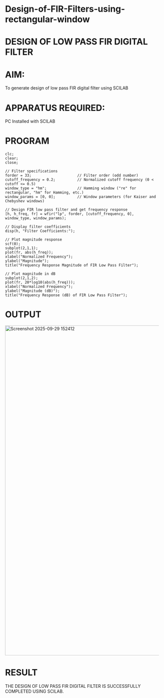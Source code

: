 # Design-of-FIR-Filters-using-rectangular-window
#          DESIGN OF LOW PASS FIR DIGITAL FILTER 

# AIM: 
          
  To generate design of low pass FIR digital filter using SCILAB 

# APPARATUS REQUIRED: 

  PC Installed with SCILAB 

# PROGRAM 
```
clc;
clear;
close;

// Filter specifications
forder = 33;                     // Filter order (odd number)
cutoff_frequency = 0.2;          // Normalized cutoff frequency (0 < cutoff <= 0.5)
window_type = "hm";              // Hamming window ("re" for rectangular, "hm" for Hamming, etc.)
window_params = [0, 0];          // Window parameters (for Kaiser and Chebyshev windows)

// Design FIR low pass filter and get frequency response
[h, h_freq, fr] = wfir("lp", forder, [cutoff_frequency, 0], window_type, window_params);

// Display filter coefficients
disp(h, "Filter Coefficients:");

// Plot magnitude response
scf(0);
subplot(2,1,1);
plot(fr, abs(h_freq));
xlabel("Normalized Frequency");
ylabel("Magnitude");
title("Frequency Response Magnitude of FIR Low Pass Filter");

// Plot magnitude in dB
subplot(2,1,2);
plot(fr, 20*log10(abs(h_freq)));
xlabel("Normalized Frequency");
ylabel("Magnitude (dB)");
title("Frequency Response (dB) of FIR Low Pass Filter");

```

# OUTPUT

<img width="1920" height="1080" alt="Screenshot 2025-09-29 152412" src="https://github.com/user-attachments/assets/ef4cba22-5d41-4c24-9bab-1dac1b49ee9c" />


# RESULT


THE  DESIGN OF LOW PASS FIR DIGITAL FILTER IS SUCCESSFULLY COMPLETED USING SCILAB.

